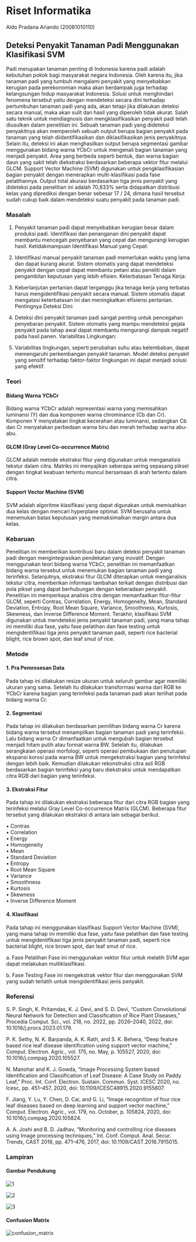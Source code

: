 # Riset Informatika
Aldo Pradana Ariando (20081010110)
## Deteksi Penyakit Tanaman Padi Menggunakan Klasifikasi SVM
Padi merupakan tanaman penting di Indonesia karena padi adalah kebutuhan pokok bagi masyarakat negara Indonesia. Oleh karena itu, jika tanaman padi yang tumbuh mengalami penyakit yang menyebabkan kerugian pada perekonomian maka akan berdampak juga terhadap kelangsungan hidup masyarakat Indonesia. Solusi untuk menghindari fenomena tersebut yaitu dengan mendeteksi secara dini terhadap pertumbuhan tanaman padi yang ada, akan tetapi jika dilakukan deteksi secara manual, maka akan sulit dan hasil yang diperoleh tidak akurat. Salah satu teknik untuk mendiagnosis dan mengklasifikasikan penyakit padi telah diusulkan dalam penelitian ini. Sebuah tanaman padi yang dideteksi penyakitnya akan memperoleh sebuah output berupa bagian penyakit pada tanaman yang telah diidentifikasikan dan diklasifikasikan jenis penyakitnya. Selain itu, deteksi ini akan menghasilkan output berupa segmentasi gambar menggunakan bidang warna YCbCr untuk mengenali bagian tanaman yang menjadi penyakit. Area yang berbeda seperti bentuk, dan warna bagian daun yang sakit telah diekstraksi berdasarkan beberapa vektor fitur melalui GLCM. Support Vector Machine (SVM) digunakan untuk pengklasifikasian bagian penyakit dengan menerapkan multi-klasifikasi pada fase pelatihannya. Output total akurasi berdasarkan tiga jenis penyakit yang dideteksi pada penelitian ini adalah 70,833% serta didapatkan distribusi kelas yang diprediksi dengan benar sebesar 17 / 24, dimana hasil tersebut sudah cukup baik dalam mendeteksi suatu penyakit pada tanaman padi.
### Masalah
1. Penyakit tanaman padi dapat menyebabkan kerugian besar dalam produksi padi. Identifikasi dan penanganan dini penyakit dapat membantu mencegah penyebaran yang cepat dan mengurangi kerugian hasil.
Ketidakmampuan Identifikasi Manual yang Cepat:

2. Identifikasi manual penyakit tanaman padi memerlukan waktu yang lama dan dapat kurang akurat. Sistem otomatis yang dapat mendeteksi penyakit dengan cepat dapat membantu petani atau peneliti dalam pengambilan keputusan yang lebih efisien.
Keterbatasan Tenaga Kerja:

3. Keberlanjutan pertanian dapat terganggu jika tenaga kerja yang terbatas harus mengidentifikasi penyakit secara manual. Sistem otomatis dapat mengatasi keterbatasan ini dan meningkatkan efisiensi pertanian.
Pentingnya Deteksi Dini:

4. Deteksi dini penyakit tanaman padi sangat penting untuk pencegahan penyebaran penyakit. Sistem otomatis yang mampu mendeteksi gejala penyakit pada tahap awal dapat membantu mengurangi dampak negatif pada hasil panen.
Variabilitas Lingkungan:

5. Variabilitas lingkungan, seperti perubahan suhu atau kelembaban, dapat memengaruhi perkembangan penyakit tanaman. Model deteksi penyakit yang sensitif terhadap faktor-faktor lingkungan ini dapat menjadi solusi yang efektif.
### Teori
#### Bidang Warna YCbCr
Bidang warna YCbCr adalah representasi warna yang memisahkan luminansi (Y) dan dua komponen warna chrominance (Cb dan Cr). Komponen Y menyatakan tingkat kecerahan atau luminansi, sedangkan Cb dan Cr menyatakan perbedaan warna biru dan merah terhadap warna abu-abu.
#### GLCM (Gray Level Co-occurrence Matrix)
GLCM adalah metode ekstraksi fitur yang digunakan untuk menganalisis tekstur dalam citra. Matriks ini menyajikan seberapa sering sepasang piksel dengan tingkat keabuan tertentu muncul bersamaan di arah tertentu dalam citra.
#### Support Vector Machine (SVM)
SVM adalah algoritme klasifikasi yang dapat digunakan untuk memisahkan dua kelas dengan mencari hyperplane optimal. SVM berusaha untuk menemukan batas keputusan yang memaksimalkan margin antara dua kelas.
### Kebaruan
Penelitian ini memberikan kontribusi baru dalam deteksi penyakit tanaman padi dengan mengintegrasikan pendekatan yang inovatif. Dengan menggunakan teori bidang warna YCbCr, penelitian ini memanfaatkan bidang warna tersebut untuk menemukan bagian tanaman padi yang terinfeksi. Selanjutnya, ekstraksi fitur GLCM diterapkan untuk menganalisis tekstur citra, memberikan informasi tambahan terkait dengan distribusi dan pola piksel yang dapat berhubungan dengan keberadaan penyakit.
Penelitian ini memperkaya analisis citra dengan memanfaatkan fitur-fitur GLCM, seperti Contras, Correlation, Energy, Homogeneity, Mean, Standard Deviation, Entropy, Root Mean Square, Variance, Smoothness, Kurtosis, Skewness, dan Inverse Difference Moment. Terakhir, klasifikasi SVM digunakan untuk mendeteksi jenis penyakit tanaman padi, yang mana tahap ini memiliki dua fase, yaitu fase pelatihan dan fase testing untuk mengidentifikasi tiga jenis penyakit tanaman padi, seperti rice bacterial blight, rice brown spot, dan leaf smut of rice.
### Metode
#### 1.	Pra Pemrosesan Data
Pada tahap ini dilakukan resize ukuran untuk seluruh gambar agar memiliki ukuran yang sama. Setelah itu dilakukan transformasi warna dari RGB ke YCbCr karena bagian yang terinfeksi pada tanaman padi akan terlihat pada bidang warna Cr.
#### 2.	Segmentasi
Pada tahap ini dilakukan berdasarkan pemilihan bidang warna Cr karena bidang warna tersebut menampilkan bagian tanaman padi yang terinfeksi. Lalu bidang warna Cr dimanfaatkan untuk mengubah bagian tersebut menjadi hitam putih atau format warna BW. Setelah itu, dilakukan serangkaian operasi morfologi, seperti operasi pembukaan dan penutupan ekspansi korosi pada warna BW untuk mengekstraksi bagian yang terinfeksi dengan lebih baik. Kemudian dilakukan rekonstruksi citra asli RGB berdasarkan bagian terinfeksi yang baru diekstraksi untuk mendapatkan citra RGB dari bagian yang terinfeksi.
#### 3.	Ekstraksi Fitur
Pada tahap ini dilakukan ekstraksi beberapa fitur dari citra RGB bagian yang terinfeksi melalui Gray Level Co-occurrence Matrix (GLCM). Beberapa fitur tersebut yang dilakukan ekstraksi di antara lain sebagai berikut. </br>

•	Contras </br>
•	Correlation </br>
•	Energy </br>
•	Homogeneity </br>
•	Mean </br>
•	Standard Deviation </br>
•	Entropy </br>
•	Root Mean Square </br>
•	Variance </br>
•	Smoothness </br>
•	Kurtosis </br>
•	Skewness </br>
•	Inverse Difference Moment
#### 4.	Klasifikasi
Pada tahap ini menggunakan klasifikasi Support Vector Machine (SVM), yang mana tahap ini memiliki dua fase, yaitu fase pelatihan dan fase testing untuk mengidentifikasi tiga jenis penyakit tanaman padi, seperti rice bacterial blight, rice brown spot, dan leaf smut of rice.

a.	Fase Pelatihan
Fase ini menggunakan vektor fitur untuk melatih SVM agar dapat melakukan multiklasifikasi.

b.	Fase Testing
Fase ini mengekstrak vektor fitur dan menggunakan SVM yang sudah terlatih untuk mengidentifikasi jenis penyakit.
### Referensi
S. P. Singh, K. Pritamdas, K. J. Devi, and S. D. Devi, “Custom Convolutional Neural Network for Detection and Classification of Rice Plant Diseases,” Procedia Comput. Sci., vol. 218, no. 2022, pp. 2026–2040, 2022, doi: 10.1016/j.procs.2023.01.179.

P. K. Sethy, N. K. Barpanda, A. K. Rath, and S. K. Behera, “Deep feature based rice leaf disease identification using support vector machine,” Comput. Electron. Agric., vol. 175, no. May, p. 105527, 2020, doi: 10.1016/j.compag.2020.105527.

N. Manohar and K. J. Gowda, “Image Processing System based Identification and Classification of Leaf Disease: A Case Study on Paddy Leaf,” Proc. Int. Conf. Electron. Sustain. Commun. Syst. ICESC 2020, no. Icesc, pp. 451–457, 2020, doi: 10.1109/ICESC48915.2020.9155607.

F. Jiang, Y. Lu, Y. Chen, D. Cai, and G. Li, “Image recognition of four rice leaf diseases based on deep learning and support vector machine,” Comput. Electron. Agric., vol. 179, no. October, p. 105824, 2020, doi: 10.1016/j.compag.2020.105824.

A. A. Joshi and B. D. Jadhav, “Monitoring and controlling rice diseases using Image processing techniques,” Int. Conf. Comput. Anal. Secur. Trends, CAST 2016, pp. 471–476, 2017, doi: 10.1109/CAST.2016.7915015.
### Lampiran
#### Gambar Pendukung
![1](https://github.com/aldopradana3/riset-informatika/assets/87022323/5444a776-954a-4df3-9abf-7ad9e8829df9)

![2](https://github.com/aldopradana3/riset-informatika/assets/87022323/6a0aae92-7122-48ea-aa82-70bbd0610471)

![3](https://github.com/aldopradana3/riset-informatika/assets/87022323/1071cd56-d59d-4acc-be8f-27c1fb6a39e7)
#### Confusion Matrix
![confusion_matrix](https://github.com/aldopradana3/riset-informatika/assets/87022323/17d7b5dc-884b-428b-9b8a-8e2342c43817)

